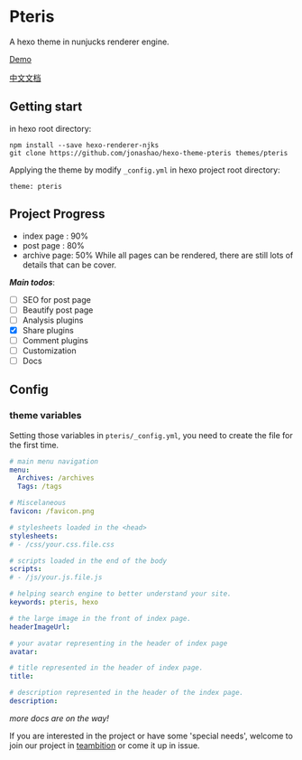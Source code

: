 # Pteris
A hexo theme in nunjucks renderer engine.

[Demo](http://www.junnanhao.com)

[中文文档](README.zh.md)

## Getting start
in hexo root directory:

```
npm install --save hexo-renderer-njks
git clone https://github.com/jonashao/hexo-theme-pteris themes/pteris
```

Applying the theme by modify `_config.yml` in hexo project root directory: 
```
theme: pteris
```

## Project Progress
* index page : 90%
* post page : 80%
* archive page: 50%
  While all pages can be rendered, there are still lots of details that can be cover.

***Main todos***:
- [ ] SEO for post page
- [ ] Beautify post page
- [ ] Analysis plugins
- [x] Share plugins
- [ ] Comment plugins
- [ ] Customization 
- [ ] Docs
## Config
### theme variables
Setting those variables in `pteris/_config.yml`, you need to create the file for the first time.

``` yml
# main menu navigation
menu:
  Archives: /archives
  Tags: /tags

# Miscelaneous
favicon: /favicon.png

# stylesheets loaded in the <head>
stylesheets:
# - /css/your.css.file.css

# scripts loaded in the end of the body
scripts:
# - /js/your.js.file.js

# helping search engine to better understand your site.
keywords: pteris, hexo

# the large image in the front of index page.
headerImageUrl:

# your avatar representing in the header of index page
avatar:

# title represented in the header of index page.
title:

# description represented in the header of the index page.
description:

```
*more docs are on the way!*

If you are interested in the project or have some 'special needs',
welcome to join our project in
[teambition](https://www.teambition.com/project/585497e096c7dce53871e4be/)
 or come it up in issue.